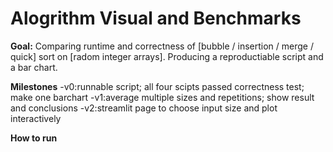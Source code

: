 # Alogrithm Visual and Benchmarks
**Goal:** Comparing runtime and correctness of [bubble / insertion / merge / quick] sort on [radom integer arrays]. Producing a reproductiable script and a bar chart.

**Milestones**
-v0:runnable script; all four scipts passed correctness test; make one barchart 
-v1:average multiple sizes and repetitions; show result and conclusions
-v2:streamlit page to choose input size and plot interactively

**How to run**
